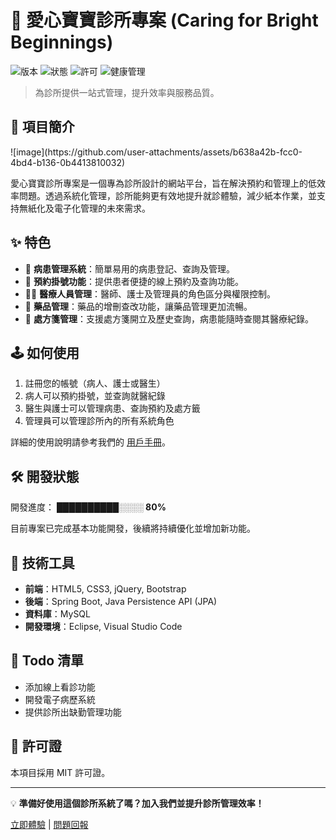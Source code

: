 <!DOCTYPE html>
<html lang="zh-Hant">
<head>
    <meta charset="UTF-8">
    <meta name="viewport" content="width=device-width, initial-scale=1.0">
    <title>愛心寶寶診所專案</title>
</head>
<body>

<h1>🏥 愛心寶寶診所專案 (Caring for Bright Beginnings)</h1>

<p>
    <img src="https://img.shields.io/badge/版本-1.0-blue" alt="版本">
    <img src="https://img.shields.io/badge/狀態-開發中-green" alt="狀態">
    <img src="https://img.shields.io/badge/許可-MIT-brightgreen" alt="許可">
    <img src="https://img.shields.io/badge/健康管理-重要-red" alt="健康管理">
</p>

<blockquote>
    為診所提供一站式管理，提升效率與服務品質。
</blockquote>

<h2>📜 項目簡介</h2>
<p>
    ![image](https://github.com/user-attachments/assets/b638a42b-fcc0-4bd4-b136-0b4413810032)
</p>
<p>
    愛心寶寶診所專案是一個專為診所設計的網站平台，旨在解決預約和管理上的低效率問題。透過系統化管理，診所能夠更有效地提升就診體驗，減少紙本作業，並支持無紙化及電子化管理的未來需求。
</p>

<h2>✨ 特色</h2>
<ul>
    <li>🏥 <strong>病患管理系統</strong>：簡單易用的病患登記、查詢及管理。</li>
    <li>📅 <strong>預約掛號功能</strong>：提供患者便捷的線上預約及查詢功能。</li>
    <li>👩‍⚕️ <strong>醫療人員管理</strong>：醫師、護士及管理員的角色區分與權限控制。</li>
    <li>💊 <strong>藥品管理</strong>：藥品的增刪查改功能，讓藥品管理更加流暢。</li>
    <li>📄 <strong>處方箋管理</strong>：支援處方箋開立及歷史查詢，病患能隨時查閱其醫療紀錄。</li>
</ul>

<h2>🕹️ 如何使用</h2>
<ol>
    <li>註冊您的帳號（病人、護士或醫生）</li>
    <li>病人可以預約掛號，並查詢就醫紀錄</li>
    <li>醫生與護士可以管理病患、查詢預約及處方籤</li>
    <li>管理員可以管理診所內的所有系統角色</li>
</ol>
<p>
    詳細的使用說明請參考我們的 <a href="用戶手冊鏈接.pdf">用戶手冊</a>。
</p>

<h2>🛠️ 開發狀態</h2>
<p>開發進度： <strong>██████████░░░░ 80%</strong></p>
<p>目前專案已完成基本功能開發，後續將持續優化並增加新功能。</p>

<h2>🔧 技術工具</h2>
<ul>
    <li><strong>前端</strong>：HTML5, CSS3, jQuery, Bootstrap</li>
    <li><strong>後端</strong>：Spring Boot, Java Persistence API (JPA)</li>
    <li><strong>資料庫</strong>：MySQL</li>
    <li><strong>開發環境</strong>：Eclipse, Visual Studio Code</li>
</ul>

<h2>📌 Todo 清單</h2>
<ul>
    <li>添加線上看診功能</li>
    <li>開發電子病歷系統</li>
    <li>提供診所出缺勤管理功能</li>
</ul>

<h2>📜 許可證</h2>
<p>本項目採用 MIT 許可證。</p>

<hr>

<p>💡 <strong>準備好使用這個診所系統了嗎？加入我們並提升診所管理效率！</strong></p>
<p>
    <a href="https://clinicwebsite.com/signup">立即體驗</a> | 
    <a href="https://clinicwebsite.com/support">問題回報</a>
</p>

</body>
</html>
